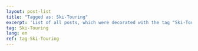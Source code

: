 ```yaml
---
layout: post-list
title: "Tagged as: Ski-Touring"
excerpt: 'List of all posts, which were decorated with the tag "Ski-Touring".'  
tag: Ski-Touring
lang: en
ref: tag-Ski-Touring
---
```

